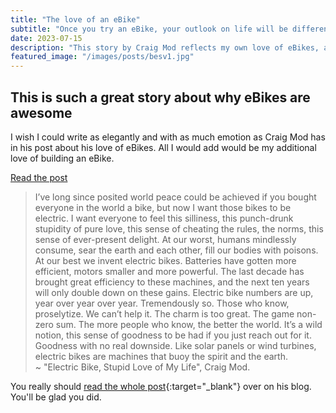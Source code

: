```yaml
---
title: "The love of an eBike"
subtitle: "Once you try an eBike, your outlook on life will be different."
date: 2023-07-15
description: "This story by Craig Mod reflects my own love of eBikes, and is so well written, I just had to share it here."
featured_image: "/images/posts/besv1.jpg"
---
```


## This is such a great story about why eBikes are awesome

I wish I could write as elegantly and with as much emotion as Craig Mod has in his post about his love of eBikes. All I would add would be my additional love of building an eBike.

<a href="https://craigmod.com/essays/electric_bikes/" class="button" target="blank">Read the post</a>

> I’ve long since posited world peace could be achieved if you bought everyone in the world a bike, but now I want those bikes to be electric. I want everyone to feel this silliness, this punch-drunk stupidity of pure love, this sense of cheating the rules, the norms, this sense of ever-present delight. At our worst, humans mindlessly consume, sear the earth and each other, fill our bodies with poisons. At our best we invent electric bikes. Batteries have gotten more efficient, motors smaller and more powerful. The last decade has brought great efficiency to these machines, and the next ten years will only double down on these gains. Electric bike numbers are up, year over year over year. Tremendously so. Those who know, proselytize. We can’t help it. The charm is too great. The game non- zero sum. The more people who know, the better the world. It’s a wild notion, this sense of goodness to be had if you just reach out for it. Goodness with no real downside. Like solar panels or wind turbines, electric bikes are machines that buoy the spirit and the earth.<br>~ "Electric Bike, Stupid Love of My Life", Craig Mod.

You really should [read the whole post](https://craigmod.com/essays/electric_bikes/){:target="_blank"} over on his blog. You'll be glad you did.
